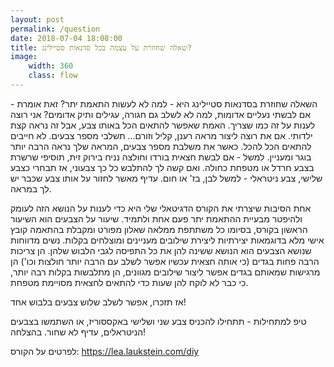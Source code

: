 ```yaml
---
layout: post
permalink: /question
date: 2018-07-04 18:08:00
title: שאלה שחוזרת על עצמה בכל סדנאות סטיילינג?
image:
    width: 360
    class: flow
---
```


השאלה שחוזרת בסדנאות סטיילינג היא - למה לא לעשות התאמת יתר? זאת אומרת - אם לבשתי נעליים אדומות, למה לא לשלב גם חגורה, עגילים ותיק אדומים?
אני רוצה לענות על זה כמו שצריך.
האמת שאפשר להתאים הכל באותו צבע, אבל זה נראה קצת ילדותי.
אם את רוצה ליצור מראה רענן, קליל וזורם... תשלבי מספר צבעים.
לא חייבים להתאים הכל להכל.
כאשר את משלבת מספר צבעים, המראה שלך נראה הרבה יותר בוגר ומעניין.
למשל - אם לבשת חצאית בורדו וחולצה נניח בירוק זית, תוסיפי שרשרת בצבע חרדל או מטפחת כחולה. ואם קשה לך להתלבש כל כך צבעוני, אז תבחרי כצבע שלישי, צבע ניטראלי - למשל לבן, בז' או חום.
עדיף מאשר לחזור על אותו צבע שכבר יש לך במראה.

אחת הסיבות שיצרתי את הקורס הדגיטאלי שלי היא כדי לענות על הנושא הזה לעומק ולהיפטר מבעיית ההתאמת יתר פעם אחת ולתמיד.
שיעור על הצבעים הוא השיעור הראשון בקורס, בסיומו כל משתתפת ממלאה שאלון מפורט ומקבלת בהתאמה קובץ אישי מלא בדוגמאות יצירתיות ליצירת שילובים מעניינים ומוצלחים בקלות.
נשים מדווחות שנושא הצבעים הוא הנושא ששינה להן את כל התפיסה לגבי הלבוש שלהן. הן צריכות הרבה פחות בגדים (כי אותה חצאית עכשיו אפשר לשלב עם הרבה יותר חולצות וכו') הן מרגישות שמאותם בגדים אפשר ליצור שילובים מגוונים, הן מתלבשות בקלות רבה יותר, כי כבר לא לוקח להן שעות כדי להתאים לחצאית מסויימת מטפחת.

אז תזכרו, אפשר לשלב שלוש צבעים בלבוש אחד!

טיפ למתחילות - תתחילו להכניס צבע שני ושלישי באקססוריז, או השתמשו בצבעים הניטראלים, עדיף לא שחור.
בהצלחה!

לפרטים על הקורס: <https://lea.laukstein.com/diy>

